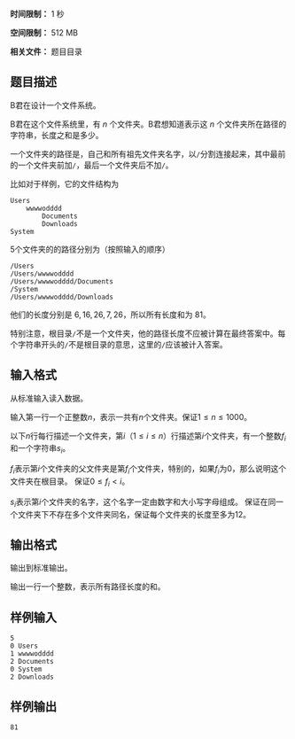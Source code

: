 


**时间限制：** 1 秒 


**空间限制：** 512 MB

**相关文件：** 题目目录




## 题目描述

B君在设计一个文件系统。

B君在这个文件系统里，有 $n$ 个文件夹。B君想知道表示这 $n$ 个文件夹所在路径的字符串，长度之和是多少。

一个文件夹的路径是，自己和所有祖先文件夹名字，以`/`分割连接起来，其中最前的一个文件夹前加`/`，最后一个文件夹后不加`/`。

比如对于样例，它的文件结构为
```
Users
	wwwwodddd
		Documents
		Downloads
System
```

5个文件夹的的路径分别为（按照输入的顺序）

```
/Users
/Users/wwwwodddd
/Users/wwwwodddd/Documents
/System
/Users/wwwwodddd/Downloads
```

他们的长度分别是 $6,16,26,7,26$，所以所有长度和为 $81$。

特别注意，根目录`/`不是一个文件夹，他的路径长度不应被计算在最终答案中。每个字符串开头的`/`不是根目录的意思，这里的`/`应该被计入答案。

## 输入格式

从标准输入读入数据。

输入第一行一个正整数$n$，表示一共有$n$个文件夹。保证$1 \leq n \leq 1000$。

以下$n$行每行描述一个文件夹，第$i$（$1 \le i \le n$）行描述第$i$个文件夹，有一个整数$f_i$和一个字符串$s_i$。

$f_i$表示第$i$个文件夹的父文件夹是第$f_i$个文件夹，特别的，如果$f_i$为$0$，那么说明这个文件夹在根目录。
保证$0 \le f_i < i$。

$s_i$表示第$i$个文件夹的名字，这个名字一定由数字和大小写字母组成。
保证在同一个文件夹下不存在多个文件夹同名，保证每个文件夹的长度至多为$12$。

## 输出格式

输出到标准输出。

输出一行一个整数，表示所有路径长度的和。






## 样例输入

```plain
5
0 Users
1 wwwwodddd
2 Documents
0 System
2 Downloads

```



## 样例输出

```plain
81
```